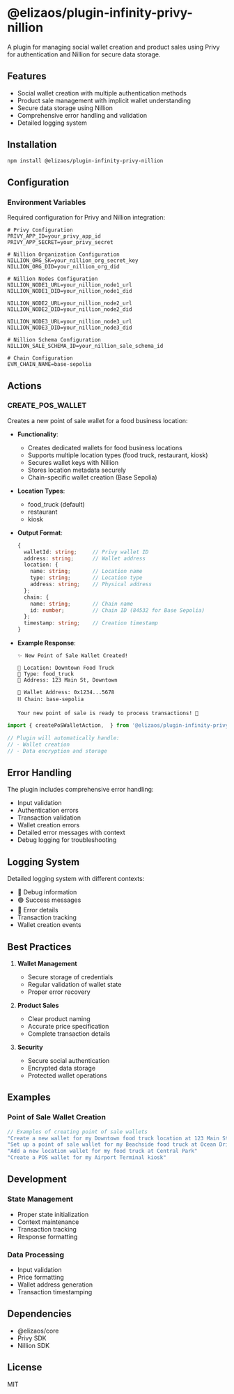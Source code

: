 # @elizaos/plugin-infinity-privy-nillion

A plugin for managing social wallet creation and product sales using Privy for authentication and Nillion for secure data storage.

## Features

- Social wallet creation with multiple authentication methods
- Product sale management with implicit wallet understanding
- Secure data storage using Nillion
- Comprehensive error handling and validation
- Detailed logging system

## Installation

```bash
npm install @elizaos/plugin-infinity-privy-nillion
```

## Configuration

### Environment Variables
Required configuration for Privy and Nillion integration:
```env
# Privy Configuration
PRIVY_APP_ID=your_privy_app_id
PRIVY_APP_SECRET=your_privy_secret

# Nillion Organization Configuration
NILLION_ORG_SK=your_nillion_org_secret_key
NILLION_ORG_DID=your_nillion_org_did

# Nillion Nodes Configuration
NILLION_NODE1_URL=your_nillion_node1_url
NILLION_NODE1_DID=your_nillion_node1_did

NILLION_NODE2_URL=your_nillion_node2_url
NILLION_NODE2_DID=your_nillion_node2_did

NILLION_NODE3_URL=your_nillion_node3_url
NILLION_NODE3_DID=your_nillion_node3_did

# Nillion Schema Configuration
NILLION_SALE_SCHEMA_ID=your_nillion_sale_schema_id

# Chain Configuration
EVM_CHAIN_NAME=base-sepolia
```

## Actions

### CREATE_POS_WALLET
Creates a new point of sale wallet for a food business location:

- **Functionality**:
  - Creates dedicated wallets for food business locations
  - Supports multiple location types (food truck, restaurant, kiosk)
  - Secures wallet keys with Nillion
  - Stores location metadata securely
  - Chain-specific wallet creation (Base Sepolia)

- **Location Types**:
  - food_truck (default)
  - restaurant
  - kiosk

- **Output Format**:
  ```typescript
  {
    walletId: string;     // Privy wallet ID
    address: string;      // Wallet address
    location: {
      name: string;       // Location name
      type: string;       // Location type
      address: string;    // Physical address
    };
    chain: {
      name: string;       // Chain name
      id: number;         // Chain ID (84532 for Base Sepolia)
    };
    timestamp: string;    // Creation timestamp
  }
  ```

- **Example Response**:
  ```text
  ✨ New Point of Sale Wallet Created!
  
  📍 Location: Downtown Food Truck
  🏪 Type: food_truck
  📮 Address: 123 Main St, Downtown
  
  🔐 Wallet Address: 0x1234...5678
  ⛓️ Chain: base-sepolia
  
  Your new point of sale is ready to process transactions! 🎉
  ```


```typescript
import { createPoSWalletAction,  } from '@elizaos/plugin-infinity-privy-nillion';

// Plugin will automatically handle:
// - Wallet creation
// - Data encryption and storage
```

## Error Handling

The plugin includes comprehensive error handling:
- Input validation
- Authentication errors
- Transaction validation
- Wallet creation errors
- Detailed error messages with context
- Debug logging for troubleshooting

## Logging System

Detailed logging system with different contexts:
- 🔵 Debug information
- 🟢 Success messages
- 🔴 Error details
- Transaction tracking
- Wallet creation events

## Best Practices

1. **Wallet Management**
   - Secure storage of credentials
   - Regular validation of wallet state
   - Proper error recovery

2. **Product Sales**
   - Clear product naming
   - Accurate price specification
   - Complete transaction details

3. **Security**
   - Secure social authentication
   - Encrypted data storage
   - Protected wallet operations

## Examples

### Point of Sale Wallet Creation
```typescript
// Examples of creating point of sale wallets
"Create a new wallet for my Downtown food truck location at 123 Main Street"
"Set up a point of sale wallet for my Beachside food truck at Ocean Drive"
"Add a new location wallet for my food truck at Central Park"
"Create a POS wallet for my Airport Terminal kiosk"
```

## Development

### State Management
- Proper state initialization
- Context maintenance
- Transaction tracking
- Response formatting

### Data Processing
- Input validation
- Price formatting
- Wallet address generation
- Transaction timestamping

## Dependencies

- @elizaos/core
- Privy SDK
- Nillion SDK

## License

MIT
